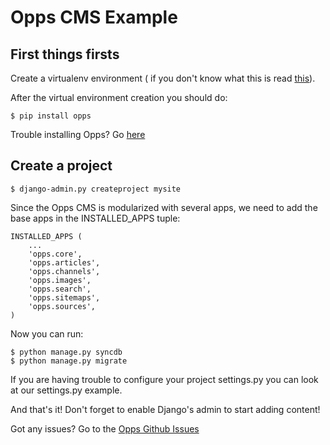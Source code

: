 Opps CMS Example
================

## First things firsts

Create a virtualenv environment ( if you don't know what this is read
[this]("http://virtualenvwrapper.readthedocs.org/en/latest/")).

After the virtual environment creation you should do:

    $ pip install opps

Trouble installing Opps? Go
[here]("http://www.oppsproject.org/en/latest/installation.html")


## Create a project

    $ django-admin.py createproject mysite

Since the Opps CMS is modularized with several apps, we need to add the
base apps in the INSTALLED_APPS tuple: 

    INSTALLED_APPS (
		...
		'opps.core',
        'opps.articles',
        'opps.channels',
        'opps.images',
        'opps.search',
        'opps.sitemaps',
        'opps.sources',
    )

Now you can run:

	$ python manage.py syncdb
	$ python manage.py migrate


If you are having trouble to configure your project settings.py you can
look at our settings.py example.

And that's it! Don't forget to enable Django's admin to start adding
content!

Got any issues? Go to the [Opps Github
Issues]('http://github.com/opps/opps/issues')





